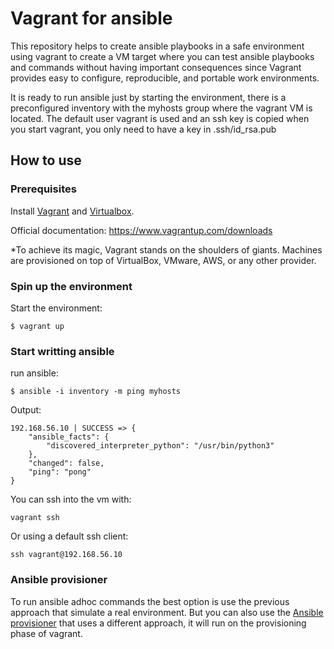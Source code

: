 # Vagrant for ansible

This repository helps to create ansible playbooks in a safe environment using vagrant to create a VM target where you can test ansible playbooks and commands without having important consequences since Vagrant provides easy to configure, reproducible, and portable work environments.


It is ready to run ansible just by starting the environment, there is a preconfigured inventory with the myhosts group where the vagrant VM is located. The default user vagrant is used and an ssh key is copied when you start vagrant, you only need to have a key in .ssh/id_rsa.pub



## How to use


### Prerequisites

Install [Vagrant](https://www.vagrantup.com/docs/installation) and [Virtualbox](https://www.vagrantup.com/docs/providers/virtualbox).

Official documentation: https://www.vagrantup.com/downloads

*To achieve its magic, Vagrant stands on the shoulders of giants. Machines are provisioned on top of VirtualBox, VMware, AWS, or any other provider. 

### Spin up the environment

Start the environment:

```
$ vagrant up
```
### Start writting ansible

run ansible:
```
$ ansible -i inventory -m ping myhosts
```

Output:
```
192.168.56.10 | SUCCESS => {
    "ansible_facts": {
        "discovered_interpreter_python": "/usr/bin/python3"
    },
    "changed": false,
    "ping": "pong"
}
```

You can ssh into the vm with:

```
vagrant ssh
```

Or using a default ssh client:

```
ssh vagrant@192.168.56.10
```

### Ansible provisioner

To run ansible adhoc commands the best option is use the previous approach that simulate a real environment.  But you can also use the [Ansible provisioner](https://www.vagrantup.com/docs/installation) that uses a different approach, it will run on the provisioning phase of vagrant. 
